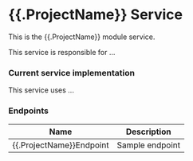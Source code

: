 # {{.ProjectName}} Service

This is the {{.ProjectName}} module service.

This service is responsible for ...

### Current service implementation

This service uses ... <br />

### Endpoints

| Name | Description |
|---|---|
|{{.ProjectName}}Endpoint|Sample endpoint|
